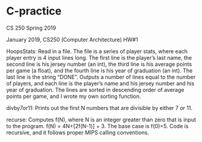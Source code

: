 # C-practice
CS 250 Spring 2019

January 2019, CS250 (Computer Architecture) HW#1 

HoopsStats: Read in a file. The file is a series of player stats, where each player entry is 4 input lines long. The first line is the player’s last name, the second line is his jersey number (an int), the third line is his average points per game (a float), and the fourth line is his year of graduation (an int). The last line is the string “DONE”. Outputs a number of lines equal to the number of players, and each line is the player’s name and his jersey number and his year of graduation. The lines are sorted in descending order of average points per game, and I wrote my own sorting function.

divby7or11: Prints out the first N numbers that are divisible by either 7 or 11.

recurse: Computes f(N), where N is an integer greater than zero that is input to the program. f(N) = 4N+[2f(N-1)] + 3. The base case is f(0)=5. Code is recursive, and it follows proper MIPS calling conventions.
